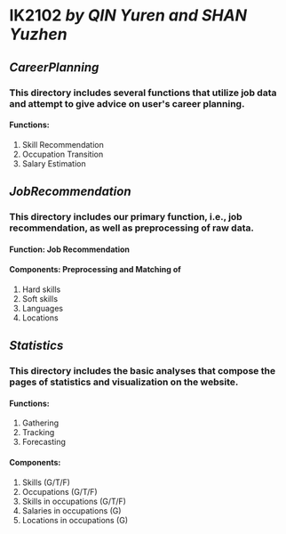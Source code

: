 # **IK2102** *by QIN Yuren and SHAN Yuzhen*

## *CareerPlanning*
### This directory includes several functions that utilize job data and attempt to give advice on user's career planning.
#### Functions:
1. Skill Recommendation
2. Occupation Transition
3. Salary Estimation

## *JobRecommendation*
### This directory includes our primary function, i.e., job recommendation, as well as preprocessing of raw data.
#### Function: Job Recommendation
#### Components: Preprocessing and Matching of
1. Hard skills
2. Soft skills
3. Languages
4. Locations

## *Statistics*
### This directory includes the basic analyses that compose the pages of statistics and visualization on the website.
#### Functions:
1. Gathering
2. Tracking
3. Forecasting
#### Components:
1. Skills (G/T/F)
2. Occupations (G/T/F)
3. Skills in occupations (G/T/F)
4. Salaries in occupations (G)
5. Locations in occupations (G)